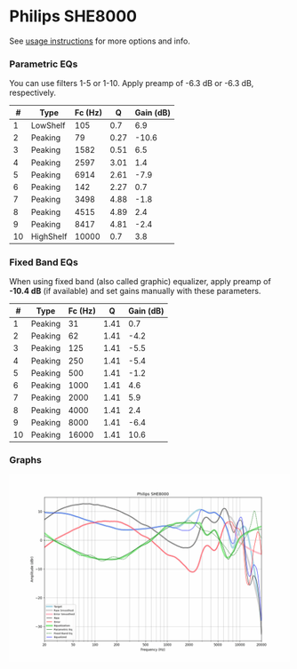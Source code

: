 # Philips SHE8000
See [usage instructions](https://github.com/jaakkopasanen/AutoEq#usage) for more options and info.

### Parametric EQs
You can use filters 1-5 or 1-10. Apply preamp of -6.3 dB or -6.3 dB, respectively.

|   # | Type      |   Fc (Hz) |    Q |   Gain (dB) |
|-----|-----------|-----------|------|-------------|
|   1 | LowShelf  |       105 | 0.7  |         6.9 |
|   2 | Peaking   |        79 | 0.27 |       -10.6 |
|   3 | Peaking   |      1582 | 0.51 |         6.5 |
|   4 | Peaking   |      2597 | 3.01 |         1.4 |
|   5 | Peaking   |      6914 | 2.61 |        -7.9 |
|   6 | Peaking   |       142 | 2.27 |         0.7 |
|   7 | Peaking   |      3498 | 4.88 |        -1.8 |
|   8 | Peaking   |      4515 | 4.89 |         2.4 |
|   9 | Peaking   |      8417 | 4.81 |        -2.4 |
|  10 | HighShelf |     10000 | 0.7  |         3.8 |

### Fixed Band EQs
When using fixed band (also called graphic) equalizer, apply preamp of **-10.4 dB** (if available) and set gains manually with these parameters.

|   # | Type    |   Fc (Hz) |    Q |   Gain (dB) |
|-----|---------|-----------|------|-------------|
|   1 | Peaking |        31 | 1.41 |         0.7 |
|   2 | Peaking |        62 | 1.41 |        -4.2 |
|   3 | Peaking |       125 | 1.41 |        -5.5 |
|   4 | Peaking |       250 | 1.41 |        -5.4 |
|   5 | Peaking |       500 | 1.41 |        -1.2 |
|   6 | Peaking |      1000 | 1.41 |         4.6 |
|   7 | Peaking |      2000 | 1.41 |         5.9 |
|   8 | Peaking |      4000 | 1.41 |         2.4 |
|   9 | Peaking |      8000 | 1.41 |        -6.4 |
|  10 | Peaking |     16000 | 1.41 |        10.6 |

### Graphs
![](./Philips%20SHE8000.png)
